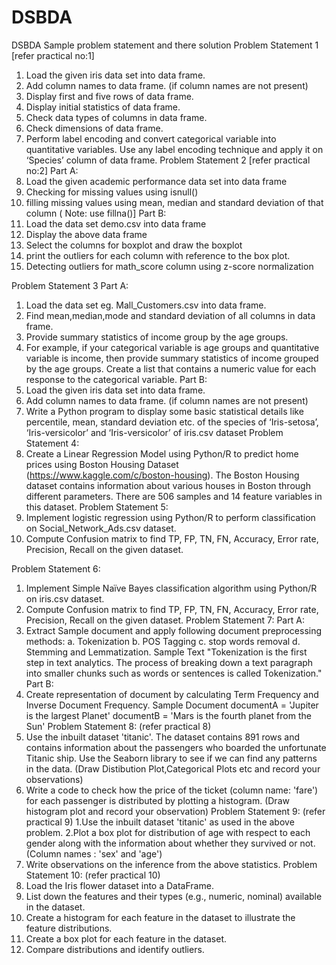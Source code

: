 # DSBDA
DSBDA Sample problem statement and there solution
Problem Statement 1 [refer practical no:1]
1. Load the given iris data set into data frame.
2. Add column names to data frame. (if column names are not present)
3. Display first and five rows of data frame.
4. Display initial statistics of data frame.
5. Check data types of columns in data frame.
6. Check dimensions of data frame.
7. Perform label encoding and convert categorical variable into quantitative variables. Use any
label encoding technique and apply it on ‘Species’ column of data frame.
Problem Statement 2 [refer practical no:2]
Part A:
1. Load the given academic performance data set into data frame
2. Checking for missing values using isnull()
3. filling missing values using mean, median and standard deviation of that column
( Note: use fillna()]
Part B:
1. Load the data set demo.csv into data frame
2. Display the above data frame
3. Select the columns for boxplot and draw the boxplot
4. print the outliers for each column with reference to the box plot.
5. Detecting outliers for math_score column using z-score normalization

Problem Statement 3
Part A:
1. Load the data set eg. Mall_Customers.csv into data frame.
2. Find mean,median,mode and standard deviation of all columns in data frame.
3. Provide summary statistics of income group by the age groups.
4. For example, if your categorical variable is age groups and quantitative variable is income,
then provide summary statistics of income grouped by the age groups. Create a list that
contains a numeric value for each response to the categorical variable.
Part B:
1. Load the given iris data set into data frame.
2. Add column names to data frame. (if column names are not present)
3. Write a Python program to display some basic statistical details like percentile, mean,
standard deviation etc. of the species of ‘Iris-setosa’, ‘Iris-versicolor’ and ‘Iris-versicolor’ of
iris.csv dataset
Problem Statement 4:
1. Create a Linear Regression Model using Python/R to predict home prices using Boston Housing
Dataset (https://www.kaggle.com/c/boston-housing). The Boston Housing dataset contains
information about various houses in Boston through different parameters. There are 506
samples and 14 feature variables in this dataset.
Problem Statement 5:
1. Implement logistic regression using Python/R to perform classification on
Social_Network_Ads.csv dataset.
2. Compute Confusion matrix to find TP, FP, TN, FN, Accuracy, Error rate, Precision, Recall on the
given dataset.

Problem Statement 6:
1. Implement Simple Naïve Bayes classification algorithm using Python/R on iris.csv dataset.
2. Compute Confusion matrix to find TP, FP, TN, FN, Accuracy, Error rate, Precision, Recall on the
given dataset.
Problem Statement 7:
Part A:
1. Extract Sample document and apply following document preprocessing methods:
a. Tokenization
b. POS Tagging
c. stop words removal
d. Stemming and Lemmatization.
Sample Text
"Tokenization is the first step in text analytics. The process of breaking down a text paragraph into
smaller chunks such as words or sentences is called Tokenization."
Part B:
2. Create representation of document by calculating Term Frequency and Inverse Document
Frequency.
Sample Document
documentA = 'Jupiter is the largest Planet'
documentB = 'Mars is the fourth planet from the Sun'
Problem Statement 8: (refer practical 8)
1. Use the inbuilt dataset 'titanic'. The dataset contains 891 rows and contains information about the
passengers who boarded the unfortunate Titanic ship. Use the Seaborn library to see if we can find
any patterns in the data. (Draw Distibution Plot,Categorical Plots etc and record your observations)
2. Write a code to check how the price of the ticket (column name: 'fare') for each passenger is
distributed by plotting a histogram. (Draw histogram plot and record your observation)
Problem Statement 9: (refer practical 9)
1.Use the inbuilt dataset 'titanic' as used in the above problem.
2.Plot a box plot for distribution of age with respect to each gender along with the information about
whether they survived or not. (Column names : 'sex' and 'age')
3. Write observations on the inference from the above statistics.
Problem Statement 10: (refer practical 10)
1. Load the Iris flower dataset into a DataFrame.
2. List down the features and their types (e.g., numeric, nominal) available in the dataset.
3. Create a histogram for each feature in the dataset to illustrate the feature distributions.
4. Create a box plot for each feature in the dataset.
5. Compare distributions and identify outliers.
